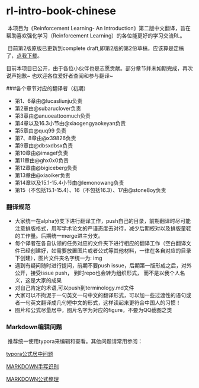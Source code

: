 # rl-intro-book-chinese
​	本项目为《Reinforcement Learning- An Introduction》第二版中文翻译，旨在帮助喜欢强化学习（Reinforcement Learning）的各位能更好的学习交流RL。

​	目前第2版原版已更新到complete draft,即第2版的第2份草稿，应该算是定稿了，[点我下载](http://incompleteideas.net/book/bookdraft2017nov5.pdf)。

​	目前本项目已公开，由于各位小伙伴也是志愿贡献。部分章节并未如期完成，再次说声抱歉~ 也欢迎各位爱好者查阅和参与翻译~ 

###各个章节对应的翻译者（初期）

- 第1、6章由@lucasliunju负责
- 第2章由@subaruclover负责 
- 第3章由@anuoeattoomuch负责
- 第4章以及16.3小节由@xiaogengyaokeyan负责
- 第5章由@quq99 负责
- 第7、8章由@x39826负责
- 第9章由@dbsxdbsx负责
- 第10章由@imagef负责
- 第11章由@ghx0x0负责
- 第12章由@bigiceberg负责
- 第13章由@xiaoiker负责
- 第14章以及15.1-15.4小节由@lemonowang负责
- 第15（不包括15.1-15.4）、16（不包括16.3）、17由@stone8oy负责




### 翻译规范

- 大家统一在alpha分支下进行翻译工作，push自己的目录，前期翻译时尽可能注意排版格式，用写学术论文的严谨态度去对待，减少后期校对以及排版童鞋的工作量。后期统一merge进主分支。
- 每个译者在各自认领的任务对应的文件夹下进行相应的翻译工作（空白翻译文件已经创建好，如需要放置图片或者公式等其他材料，一律在各自对应的目录下创建），图片文件夹名字统一为: img
- 遇到有疑问随时进行提问，前期不要push issue，后期第一版形成之后，对外公开，接受issue push， 到时repo也会转为组织形式， 而不是以我个人名义，这是大家的成果
- 对自己肯定的术语,可以push到terminology.md文件
- 大家可以不拘泥于一句英文一句中文的翻译形式，可以加一些过渡性的语句或者一句英文翻译成几句短中文的形式，这样读起来更符合中国人的习惯！
- 图片和公式尽量居中，图片名字为对应的figure，不要为QQ截图之类



### Markdown编辑问题

​	推荐统一使用typora来编辑和查看。其他问题请常用参阅：

[typora公式居中问题]( https://github.com/typora/typora-issues/issues/178)

[MARKDOWN手写识别](http://detexify.kirelabs.org/classify.html)

[MARKDOWN公式整理](https://www.zybuluo.com/codeep/note/163962)



